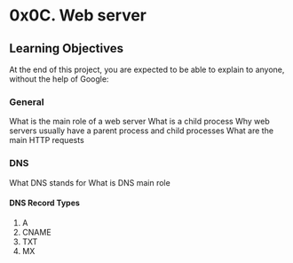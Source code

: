 # 0x0C. Web server
## Learning Objectives
At the end of this project, you are expected to be able to explain to anyone, without the help of Google:

### General
What is the main role of a web server
What is a child process
Why web servers usually have a parent process and child processes
What are the main HTTP requests
### DNS
What DNS stands for
What is DNS main role
#### DNS Record Types
1. A
2. CNAME
3. TXT
4. MX

